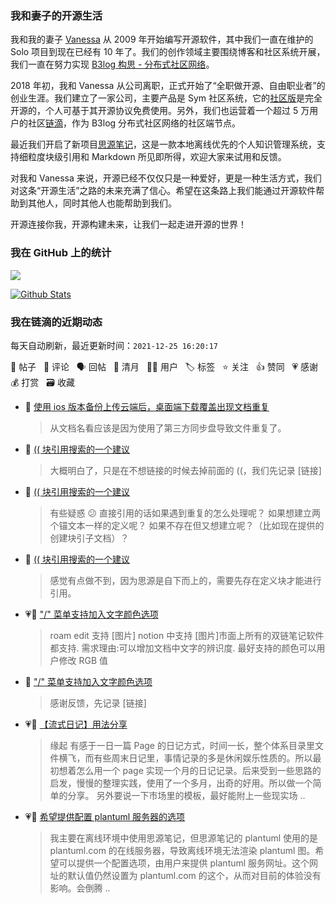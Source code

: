 ### 我和妻子的开源生活

我和我的妻子 [Vanessa](https://github.com/Vanessa219) 从 2009 年开始编写开源软件，其中我们一直在维护的 Solo 项目到现在已经有 10 年了。我们的创作领域主要围绕博客和社区系统开展，我们一直在努力实现 [B3log 构思 - 分布式社区网络](https://ld246.com/article/1546941897596)。

2018 年初，我和 Vanessa 从公司离职，正式开始了“全职做开源、自由职业者”的创业生涯。我们建立了一家公司，主要产品是 Sym 社区系统，它的[社区版](https://github.com/88250/symphony)是完全开源的，个人可基于其开源协议免费使用。另外，我们也运营着一个超过 5 万用户的社区[链滴](https://ld246.com)，作为 B3log 分布式社区网络的社区端节点。

最近我们开启了新项目[思源笔记](https://github.com/siyuan-note/siyuan)，这是一款本地离线优先的个人知识管理系统，支持细粒度块级引用和 Markdown 所见即所得，欢迎大家来试用和反馈。

对我和 Vanessa 来说，开源已经不仅仅只是一种爱好，更是一种生活方式，我们对这条“开源生活”之路的未来充满了信心。希望在这条路上我们能通过开源软件帮助到其他人，同时其他人也能帮助到我们。

开源连接你我，开源构建未来，让我们一起走进开源的世界！

### 我在 GitHub 上的统计

<a title="Hits" target="_blank" href="https://github.com/88250/88250"><img src="https://hits.b3log.org/88250/88250.svg"></a>

[![Github Stats](https://github-readme-stats.vercel.app/api?username=88250&theme=tokyonight&show_icons=true)](https://github.com/88250)

<!--events start -->

### 我在链滴的近期动态

每天自动刷新，最近更新时间：`2021-12-25 16:20:17`

📝 帖子 &nbsp; 💬 评论 &nbsp; 🗣 回帖 &nbsp; 🌙 清月 &nbsp; 👨‍💻 用户 &nbsp; 🏷️ 标签 &nbsp; ⭐️ 关注 &nbsp; 👍 赞同 &nbsp; 💗 感谢 &nbsp; 💰 打赏 &nbsp; 🗃 收藏

* 💬 [使用 ios 版本备份上传云端后，桌面端下载覆盖出现文档重复](https://ld246.com/article/1640411355167/comment/1640411573006#comments)

  > 从文档名看应该是因为使用了第三方同步盘导致文件重复了。
* 💬 [(( 块引用搜索的一个建议](https://ld246.com/article/1640405271634/comment/1640408214677#comments)

  > 大概明白了，只是在不想链接的时候去掉前面的 ((，我们先记录 [链接]
* 💬 [(( 块引用搜索的一个建议](https://ld246.com/article/1640405271634/comment/1640406785260#comments)

  > 有些疑惑 😕 直接引用的话如果遇到重复的怎么处理呢？ 如果想建立两个锚文本一样的定义呢？ 如果不存在但又想建立呢？（比如现在提供的创建块引子文档）？
* 💬 [(( 块引用搜索的一个建议](https://ld246.com/article/1640405271634/comment/1640405807550#comments)

  > 感觉有点做不到，因为思源是自下而上的，需要先存在定义块才能进行引用。
* 💗📝 ["/" 菜单支持加入文字颜色选项](https://ld246.com/article/1640346338749)

  > roam edit 支持 [图片] notion 中支持 [图片]市面上所有的双链笔记软件都支持. 需求理由:可以增加文档中文字的辨识度. 最好支持的颜色可以用户修改 RGB 值
* 💬 ["/" 菜单支持加入文字颜色选项](https://ld246.com/article/1640346338749/comment/1640405492240#comments)

  > 感谢反馈，先记录 [链接]
* 💗📝 [【流式日记】用法分享](https://ld246.com/article/1640399633119)

  > 缘起 有感于一日一篇 Page 的日记方式，时间一长，整个体系目录里文件横飞，而有些周末日记里，事情记录的多是休闲娱乐性质的。所以最初想着怎么用一个 page 实现一个月的日记记录。后来受到一些思路的启发，慢慢的整理实践，使用了一个多月，出奇的好用。所以做一个简单的分享。 另外要说一下市场里的模板，最好能附上一些现实场 ..
* 💗📝 [希望提供配置 plantuml 服务器的选项](https://ld246.com/article/1640325847097)

  > 我主要在离线环境中使用思源笔记，但思源笔记的 plantuml 使用的是 plantuml.com 的在线服务器，导致离线环境无法渲染 plantuml 图。希望可以提供一个配置选项，由用户来提供 plantuml 服务网址。这个网址的默认值仍然设置为 plantuml.com 的这个，从而对目前的体验没有影响。会倒腾 ..


<!--events end -->
